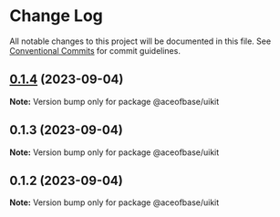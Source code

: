 # Change Log

All notable changes to this project will be documented in this file.
See [Conventional Commits](https://conventionalcommits.org) for commit guidelines.

## [0.1.4](https://github.com/aceoffbase/ace-toolkit/compare/@aceofbase/uikit@0.1.3...@aceofbase/uikit@0.1.4) (2023-09-04)

**Note:** Version bump only for package @aceofbase/uikit





## 0.1.3 (2023-09-04)

**Note:** Version bump only for package @aceofbase/uikit





## 0.1.2 (2023-09-04)

**Note:** Version bump only for package @aceofbase/uikit
